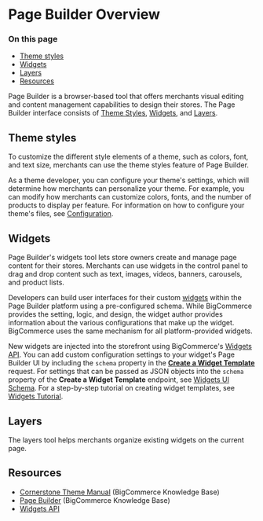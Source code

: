 # Page Builder Overview

<div class="otp" id="no-index">

### On this page
- [Theme styles](#theme-styles)
- [Widgets](#widgets)
- [Layers](#layers)
- [Resources](#resources)

</div>

Page Builder is a browser-based tool that offers merchants visual editing and content management capabilities to design their stores. The Page Builder interface consists of [Theme Styles](https://support.bigcommerce.com/s/article/Page-Builder#styles), [Widgets](https://support.bigcommerce.com/s/article/Page-Builder#builder), and [Layers](https://support.bigcommerce.com/s/article/Page-Builder#layers).

## Theme styles

To customize the different style elements of a theme, such as colors, font, and text size, merchants can use the theme styles feature of Page Builder. 

As a theme developer, you can configure your theme's settings, which will determine how merchants can personalize your theme. For example, you can modify how merchants can customize colors, fonts, and the number of products to display per feature. For information on how to configure your theme's files, see [Configuration](/docs/stencil-docs/page-builder/configuration.md). 

## Widgets

Page Builder's widgets tool lets store owners create and manage page content for their stores. Merchants can use widgets in the control panel to drag and drop content such as text, images, videos, banners, carousels, and product lists. 

Developers can build user interfaces for their custom [widgets](https://developer.bigcommerce.com/api-docs/storefront/widgets/widgets-overview) within the Page Builder platform using a pre-configured schema. While BigCommerce provides the setting, logic, and design, the widget author provides information about the various configurations that make up the widget. BigCommerce uses the same mechanism for all platform-provided widgets.

New widgets are injected into the storefront using BigCommerce's [Widgets API](https://developer.bigcommerce.com/api-docs/store-management/widgets/overview). You can add custom configuration settings to your widget's Page Builder UI by including the `schema` property in the [**Create a Widget Template**](https://developer.bigcommerce.com/api-reference/store-management/widgets/widget-template/createwidgettemplate) request. For settings that can be passed as JSON objects into the `schema` property of the **Create a Widget Template** endpoint, see [Widgets UI Schema](/docs/stencil-docs/page-builder/widgets-ui-schema.md). For a step-by-step tutorial on creating widget templates, see [Widgets Tutorial](https://developer.bigcommerce.com/api-docs/store-management/widgets/tutorial). 

## Layers

The layers tool helps merchants organize existing widgets on the current page. 

## Resources
- [Cornerstone Theme Manual](https://support.bigcommerce.com/s/article/Cornerstone-Theme-Manual) (BigCommerce Knowledge Base)
- [Page Builder](https://support.bigcommerce.com/s/article/Page-Builder) (BigCommerce Knowledge Base)
- [Widgets API](https://developer.bigcommerce.com/api-docs/store-management/widgets/overview)
